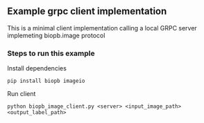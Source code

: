 ## Example grpc client implementation
This is a minimal client implementation calling a local GRPC server implemeting biopb.image protocol

### Steps to run this example
Install dependencies
```
pip install biopb imageio
```

Run client
```
python biopb_image_client.py <server> <input_image_path> <output_label_path>
```
